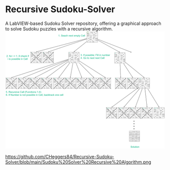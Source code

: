 # Recursive Sudoku-Solver
A LabVIEW-based Sudoku Solver repository, offering a graphical approach to solve Sudoku puzzles with a recursive algorithm.
![alt text](https://github.com/CHeggers84/Recursive-Sudoku-Solver/blob/main/Sudoku%20Solver%20Recursive%20Algorithm.png?raw=true)


https://github.com/CHeggers84/Recursive-Sudoku-Solver/blob/main/Sudoku%20Solver%20Recursive%20Algorithm.png

